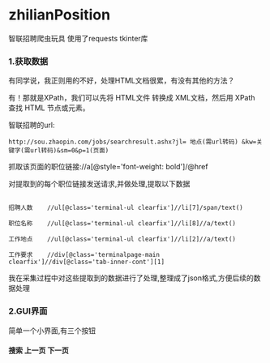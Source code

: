 # zhilianPosition
智联招聘爬虫玩具
使用了requests  tkinter库

### 1.获取数据
有同学说，我正则用的不好，处理HTML文档很累，有没有其他的方法？

有！那就是XPath，我们可以先将 HTML文件 转换成 XML文档，然后用 XPath 查找 HTML 节点或元素。


智联招聘的url:

```http://sou.zhaopin.com/jobs/searchresult.ashx?jl= 地点(需url转码) &kw=关键字(需url转码)&sm=0&p=1(页面)```

抓取该页面的职位链接://a[@style='font-weight: bold']/@href

对提取到的每个职位链接发送请求,并做处理,提取以下数据

```职位月薪  //ul[@class='terminal-ul clearfix']//li[1]/span/text()

招聘人数	//ul[@class='terminal-ul clearfix']//li[7]/span/text()

职位名称	//ul[@class='terminal-ul clearfix']//li[8]//a/text()

工作地点	//ul[@class='terminal-ul clearfix']//li[2]//a/text()

工作要求	//div[@class='terminalpage-main clearfix']//div[@class='tab-inner-cont'][1]
```

我在采集过程中对这些提取到的数据进行了处理,整理成了json格式,方便后续的数据处理

### 2.GUI界面
简单一个小界面,有三个按钮 
#### 搜索 上一页 下一页







